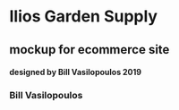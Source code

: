 
# Ilios Garden Supply

## mockup for ecommerce site

#### designed by  Bill Vasilopoulos 2019


### Bill Vasilopoulos
